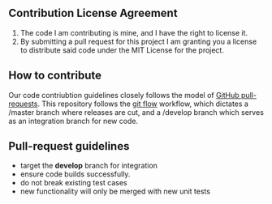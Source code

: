 ## Contribution License Agreement
1. The code I am contributing is mine, and I have the right to license it.
2. By submitting a pull request for this project I am granting you a license to distribute said code under the MIT License for the project.

## How to contribute
Our code contriubtion guidelines closely follows the model of [GitHub pull-requests](https://help.github.com/articles/using-pull-requests/).  This repository follows the [git flow](http://nvie.com/posts/a-successful-git-branching-model/) workflow, which dictates a /master branch where releases are cut, and a /develop branch which serves as an integration branch for new code.

## Pull-request guidelines
* target the **develop** branch for integration
* ensure code builds successfully.
* do not break existing test cases
* new functionality will only be merged with new unit tests
